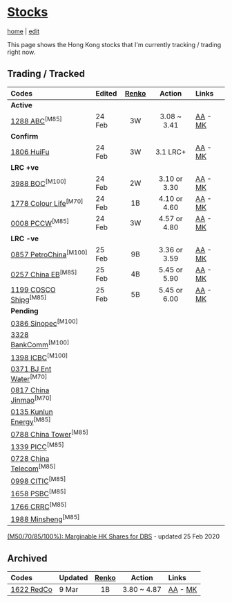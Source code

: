 # [Stocks](https://alwinwoo.github.io/stocks.html) 
[home](https://alwinwoo.github.io) | [edit](https://github.com/alwinwoo/alwinwoo.github.io/edit/master/stocks.md)

This page shows the Hong Kong stocks that I'm currently tracking / trading right now.

## Trading / Tracked

Codes            | Edited | <a href="https://www.marketinout.com/chart/renko_chart.php" target="_blank">Renko</a> | Action  | Links
:---             | :---    | :---: | :---:   | :---
**Active**       | 
[1288 ABC](https://alwinwoo.github.io/stocks/1288.html)<sup>[M85]</sup>         | 24 Feb  | 3W    | 3.08 ~ 3.41   | [AA](http://www.aastocks.com/en/stocks/quote/detailchart.aspx?symbol=1288) - [MK](https://www.marketinout.com/chart/stock_chart.php?symbol=1288.HK)
**Confirm**      |
[1806 HuiFu](https://alwinwoo.github.io/stocks/1806.html)       | 24 Feb  | 3W    | 3.1 LRC+      | [AA](http://www.aastocks.com/en/stocks/quote/detailchart.aspx?symbol=1806) - [MK](https://www.marketinout.com/chart/stock_chart.php?symbol=1806.HK)
**LRC +ve**      |
[3988 BOC](https://alwinwoo.github.io/stocks/3988.html)<sup>[M100]</sup>         | 24 Feb  | 2W    | 3.10 or 3.30  | [AA](http://www.aastocks.com/en/stocks/quote/detailchart.aspx?symbol=3988) - [MK](https://www.marketinout.com/chart/stock_chart.php?symbol=3988.HK)
[1778 Colour Life](https://alwinwoo.github.io/stocks/1778.html)<sup>[M70]</sup> | 24 Feb  | 1B    | 4.10 or 4.60  | [AA](http://www.aastocks.com/en/stocks/quote/detailchart.aspx?symbol=1778) - [MK](https://www.marketinout.com/chart/stock_chart.php?symbol=1778.HK)
[0008 PCCW](https://alwinwoo.github.io/stocks/0008.html)<sup>[M85]</sup>        | 24 Feb  | 3W    | 4.57 or 4.80  | [AA](http://www.aastocks.com/en/stocks/quote/detailchart.aspx?symbol=8) - [MK](https://www.marketinout.com/chart/stock_chart.php?symbol=0008.HK)
**LRC -ve**      |
[0857 PetroChina](https://alwinwoo.github.io/stocks/0857.html)<sup>[M100]</sup>  | 25 Feb  | 9B    | 3.36 or 3.59  | [AA](http://www.aastocks.com/en/stocks/quote/detailchart.aspx?symbol=857) - [MK](https://www.marketinout.com/chart/stock_chart.php?symbol=0857.HK)
[0257 China EB](https://alwinwoo.github.io/stocks/0257.html)<sup>[M85]</sup>    | 25 Feb  | 4B    | 5.45 or 5.90  | [AA](http://www.aastocks.com/en/stocks/quote/detailchart.aspx?symbol=257) - [MK](https://www.marketinout.com/chart/stock_chart.php?symbol=0257.HK)
[1199 COSCO Shipg](https://alwinwoo.github.io/stocks/1199.html)<sup>[M85]</sup> | 25 Feb  | 5B    | 5.45 or 6.00  | [AA](http://www.aastocks.com/en/stocks/quote/detailchart.aspx?symbol=1199) - [MK](https://www.marketinout.com/chart/stock_chart.php?symbol=1199.HK)
**Pending** |
[0386 Sinopec](https://alwinwoo.github.io/stocks/0386.html)<sup>[M100]</sup>      |
[3328 BankComm](https://alwinwoo.github.io/stocks/3328.html)<sup>[M100]</sup>    |
[1398 ICBC](https://alwinwoo.github.io/stocks/1398.html)<sup>[M100]</sup>        |
[0371 BJ Ent Water](https://alwinwoo.github.io/stocks/0371.html)<sup>[M70]</sup>  |
[0817 China Jinmao](https://alwinwoo.github.io/stocks/0817.html)<sup>[M70]</sup>  | 
[0135 Kunlun Energy](https://alwinwoo.github.io/stocks/0135.html)<sup>[M85]</sup> |
[0788 China Tower](https://alwinwoo.github.io/stocks/0788.html)<sup>[M85]</sup>   |
[1339 PICC](https://alwinwoo.github.io/stocks/1339.html)<sup>[M85]</sup>         |
[0728 China Telecom](https://alwinwoo.github.io/stocks/0728.html)<sup>[M85]</sup> |
[0998 CITIC](https://alwinwoo.github.io/stocks/0998.html)<sup>[M85]</sup>         |
[1658 PSBC](https://alwinwoo.github.io/stocks/1658.html)<sup>[M85]</sup>         |
[1766 CRRC](https://alwinwoo.github.io/stocks/1766.html)<sup>[M85]</sup>         |
[1988 Minsheng](https://alwinwoo.github.io/stocks/1988.html)<sup>[M85]</sup>     |

[(M50/70/85/100%): Marginable HK Shares for DBS](https://www.dbs.com.sg/iwov-resources/pdf/loan/secured-financing/share-financing/hongkong.pdf) - updated 25 Feb 2020

## Archived

Codes            | Updated | <a href="https://www.marketinout.com/chart/renko_chart.php" target="_blank">Renko</a> | Action  | Links
:---                                                            | :---    | :---: | :---:   | :---
[1622 RedCo](https://alwinwoo.github.io/stocks/1622.html)       | 9 Mar  | 1B    | 3.80 ~ 4.87   | [AA](http://www.aastocks.com/en/stocks/quote/detailchart.aspx?symbol=1622) - [MK](https://www.marketinout.com/chart/stock_chart.php?symbol=1622.HK)
